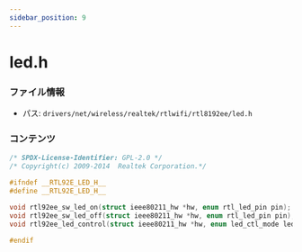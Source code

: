 ```yaml
---
sidebar_position: 9
---
```

# led.h

### ファイル情報

- パス: `drivers/net/wireless/realtek/rtlwifi/rtl8192ee/led.h`

### コンテンツ

```h
/* SPDX-License-Identifier: GPL-2.0 */
/* Copyright(c) 2009-2014  Realtek Corporation.*/

#ifndef __RTL92E_LED_H__
#define __RTL92E_LED_H__

void rtl92ee_sw_led_on(struct ieee80211_hw *hw, enum rtl_led_pin pin);
void rtl92ee_sw_led_off(struct ieee80211_hw *hw, enum rtl_led_pin pin);
void rtl92ee_led_control(struct ieee80211_hw *hw, enum led_ctl_mode ledaction);

#endif

```
